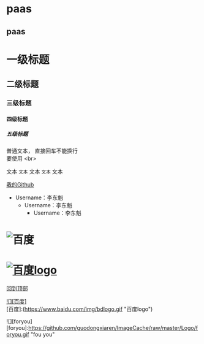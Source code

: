 paas
======
paas
------
# 一级标题 <br>
## 二级标题 <br>
### 三级标题 <br>
#### 四级标题 <br>
##### 五级标题 </br>
普通文本，
直接回车不能换行<br>
要使用 \<br> <br>
  
文本 `文本` 文本 `文本` 文本<br>

[我的Github](https://github.com/lidongkui/paas.git "点击进入") <br>

* Username：李东魁<br>
  * Username：李东魁<br>
    * Username：李东魁<br>

# ![百度](https://www.baidu.com/img/bdlogo.gif "百度logo")

# [![](https://www.baidu.com/img/bdlogo.gif "百度logo")](http://baidu.com)<br>

[回到顶部](#readme)<br>

[![][百度]](http://baidu.com)<br>
[百度]:(https://www.baidu.com/img/bdlogo.gif "百度logo") <br>

![][foryou]
[foryou]:https://github.com/guodongxiaren/ImageCache/raw/master/Logo/foryou.gif "fou you"

